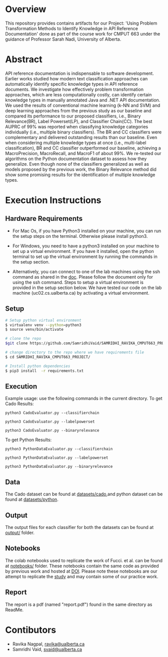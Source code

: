# Overview

This repository provides contains artifacts for our Project: 'Using Problem Transformation Methods to Identify Knowledge in API Reference Documentation'  done as part of the course work for CMPUT 663 under the guidance of Professor Sarah Nadi, University of Alberta.

# Abstract
API reference documentation is indispensable to software development. Earlier works studied how modern text classification approaches can automatically identify specific knowledge types in API reference documents. We investigate how effectively problem transformation approaches, which are less computationally costly, can identify certain knowledge types in manually annotated Java and .NET API documentation. We used the results of conventional machine learning (k-NN and SVM) and deep learning approaches from the previous study as our baseline and compared its performance to our proposed classifiers, i.e., Binary Relevance(BR), Label Powerset(LP), and Classifier Chain(CC). The best AUPRC of 99\% was reported when classifying knowledge categories individually (i.e., multiple binary classifiers). The BR and CC classifiers were complementary and delivered outstanding results than our baseline. Even when considering multiple knowledge types at once (i.e., multi-label classification), BR and CC classifier outperformed our baseline, achieving a MacroPrecision, MacroRecall, and MacroF1 of about 99\%. We re-tested our algorithms on the Python documentation dataset to assess how they generalize. Even though none of the classifiers generalized as well as models proposed by the previous work, the Binary Relevance method did show some promising results for the identification of multiple knowledge types.

# Execution Instructions

## Hardware Requirements

- For Mac Os, if you have Python3 installed on your machine, you can run the setup steps on the terminal. Otherwise please install python3.

- For Windows, you need to have a python3 installed on your machine to set up a virtual environment. If you have it installed, open the python terminal to set up the virtual environment by running the commands in the setup section.

-  Alternatively, you can connect to one of the lab machines using the ssh command as shared in the [doc](https://docs.google.com/document/d/1Cz5zpYSWzm29epYLJM5FpGJHZNnoX9pz8sqt-gXhExg/edit). Please follow the document only for using the ssh command. Steps to setup a virtual environment is provided in the setup section below. We have tested our code on the lab machine (uc02.cs.ualberta.ca) by activating a virtual environment.

## Setup
```sh
# Setup python virtual environment
$ virtualenv venv --python=python3
$ source venv/bin/activate

# clone the repo
$git clone https://github.com/SamridhiVaid/SAMRIDHI_RAVIKA_CMPUT663_PROJECT.git

# change directory to the repo where we have requirements file
$ cd SAMRIDHI_RAVIKA_CMPUT663_PROJECT/

# Install python dependencies
$ pip3 install  -r requirements.txt 

```

## Execution
Example usage: use the following commands in the current directory.
To get Cado Results:

`python3 CadoEvaluator.py --classifierchain`

`python3 CadoEvaluator.py --labelpowerset`

`python3 CadoEvaluator.py --binaryrelevance`


To get Python Results:

`python3 PythonDataEvaluator.py --classifierchain`

`python3 PythonDataEvaluator.py --labelpowerset`

`python3 PythonDataEvaluator.py --binaryrelevance`


## Data

The Cado dataset can be found at [datasets/cado](datasets/cado),and python dataset can be found at [datasets/python](datasets/python).

## Output 
The output files for each classifier for both the datasets can be found at [output/](output/) folder.

## Notebooks 
The colab notebooks used to replicate the work of Fucci. et al. can be found at [notebooks/](notebooks/) folder. These notebooks contain the same code as provided by previous work and hosted at [DOI](https://zenodo.org/badge/latestdoi/194706952). Please note these notebooks are our attempt to replicate the [study](https://arxiv.org/pdf/1907.09807.pdf) and may contain some of our practice work.

## Report
The report is a pdf (named "report.pdf") found in the same directory as ReadMe.


# Contibutors
- Ravika Nagpal, [ravika@ualberta.ca](ravika@ualberta.ca)
- Samridhi Vaid, [svaid@ualberta.ca](svaid@ualberta.ca)
